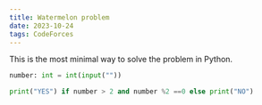 ```yaml
---
title: Watermelon problem
date: 2023-10-24
tags: CodeForces
---
```



This is the most minimal way to solve the problem in Python.

```python
number: int = int(input(""))

print("YES") if number > 2 and number %2 ==0 else print("NO")

```